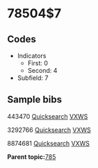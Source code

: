 # 78504$7

## Codes

-   Indicators
    -   First: 0
    -   Second: 4
-   Subfield: 7

## Sample bibs

443470 [Quicksearch](https://search.library.yale.edu/catalog/443470) [VXWS](http://prodorbis.library.yale.edu:7014/vxws/GetHoldingsService?bibId=443470)

3292766 [Quicksearch](https://search.library.yale.edu/catalog/3292766) [VXWS](http://prodorbis.library.yale.edu:7014/vxws/GetHoldingsService?bibId=3292766)

8874681 [Quicksearch](https://search.library.yale.edu/catalog/8874681) [VXWS](http://prodorbis.library.yale.edu:7014/vxws/GetHoldingsService?bibId=8874681)

**Parent topic:**[785](../../tags/785/785.md)


